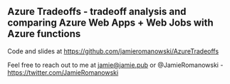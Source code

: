 ## Azure Tradeoffs - tradeoff analysis and comparing Azure Web Apps + Web Jobs with Azure functions

Code and slides at https://github.com/jamieromanowski/AzureTradeoffs

Feel free to reach out to me at jamie@jamie.pub or @JamieRomanowski -  https://twitter.com/JamieRomanowski

